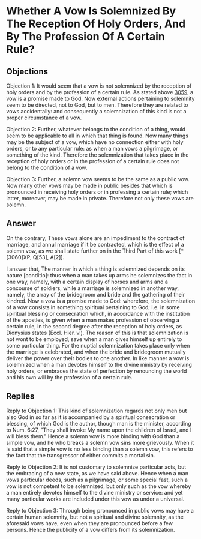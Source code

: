 # Whether A Vow Is Solemnized By The Reception Of Holy Orders, And By The Profession Of A Certain Rule?

## Objections

Objection 1: It would seem that a vow is not solemnized by the reception of holy orders and by the profession of a certain rule. As stated above [3059](A[1]), a vow is a promise made to God. Now external actions pertaining to solemnity seem to be directed, not to God, but to men. Therefore they are related to vows accidentally: and consequently a solemnization of this kind is not a proper circumstance of a vow.

Objection 2: Further, whatever belongs to the condition of a thing, would seem to be applicable to all in which that thing is found. Now many things may be the subject of a vow, which have no connection either with holy orders, or to any particular rule: as when a man vows a pilgrimage, or something of the kind. Therefore the solemnization that takes place in the reception of holy orders or in the profession of a certain rule does not belong to the condition of a vow.

Objection 3: Further, a solemn vow seems to be the same as a public vow. Now many other vows may be made in public besides that which is pronounced in receiving holy orders or in professing a certain rule; which latter, moreover, may be made in private. Therefore not only these vows are solemn.

## Answer

On the contrary, These vows alone are an impediment to the contract of marriage, and annul marriage if it be contracted, which is the effect of a solemn vow, as we shall state further on in the Third Part of this work [*[3060]XP, Q[53], A[2]].

I answer that, The manner in which a thing is solemnized depends on its nature [conditio]: thus when a man takes up arms he solemnizes the fact in one way, namely, with a certain display of horses and arms and a concourse of soldiers, while a marriage is solemnized in another way, namely, the array of the bridegroom and bride and the gathering of their kindred. Now a vow is a promise made to God: wherefore, the solemnization of a vow consists in something spiritual pertaining to God; i.e. in some spiritual blessing or consecration which, in accordance with the institution of the apostles, is given when a man makes profession of observing a certain rule, in the second degree after the reception of holy orders, as Dionysius states (Eccl. Hier. vi). The reason of this is that solemnization is not wont to be employed, save when a man gives himself up entirely to some particular thing. For the nuptial solemnization takes place only when the marriage is celebrated, and when the bride and bridegroom mutually deliver the power over their bodies to one another. In like manner a vow is solemnized when a man devotes himself to the divine ministry by receiving holy orders, or embraces the state of perfection by renouncing the world and his own will by the profession of a certain rule.

## Replies

Reply to Objection 1: This kind of solemnization regards not only men but also God in so far as it is accompanied by a spiritual consecration or blessing, of which God is the author, though man is the minister, according to Num. 6:27, "They shall invoke My name upon the children of Israel, and I will bless them." Hence a solemn vow is more binding with God than a simple vow, and he who breaks a solemn vow sins more grievously. When it is said that a simple vow is no less binding than a solemn vow, this refers to the fact that the transgressor of either commits a mortal sin.

Reply to Objection 2: It is not customary to solemnize particular acts, but the embracing of a new state, as we have said above. Hence when a man vows particular deeds, such as a pilgrimage, or some special fast, such a vow is not competent to be solemnized, but only such as the vow whereby a man entirely devotes himself to the divine ministry or service: and yet many particular works are included under this vow as under a universal.

Reply to Objection 3: Through being pronounced in public vows may have a certain human solemnity, but not a spiritual and divine solemnity, as the aforesaid vows have, even when they are pronounced before a few persons. Hence the publicity of a vow differs from its solemnization.